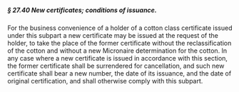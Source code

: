 ##### § 27.40 New certificates; conditions of issuance. #####

For the business convenience of a holder of a cotton class certificate issued under this subpart a new certificate may be issued at the request of the holder, to take the place of the former certificate without the reclassification of the cotton and without a new Micronaire determination for the cotton. In any case where a new certificate is issued in accordance with this section, the former certificate shall be surrendered for cancellation, and such new certificate shall bear a new number, the date of its issuance, and the date of original certification, and shall otherwise comply with this subpart.